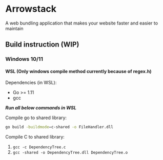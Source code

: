 # Arrowstack
A web bundling application that makes your website faster and easier to maintain
## Build instruction (WIP)
### Windows 10/11
#### WSL (Only windows compile method currently because of regex.h)

Dependencies (in WSL):
- Go >= 1.11
- gcc

**_Run all below commands in WSL_**

Compile go to shared library:
```sh
go build -buildmode=c-shared -o FileHandler.dll
```
Compile C to shared library:
1. ``` gcc -c DependencyTree.c ```
2. ``` gcc -shared -o DependencyTree.dll DependencyTree.o ```
